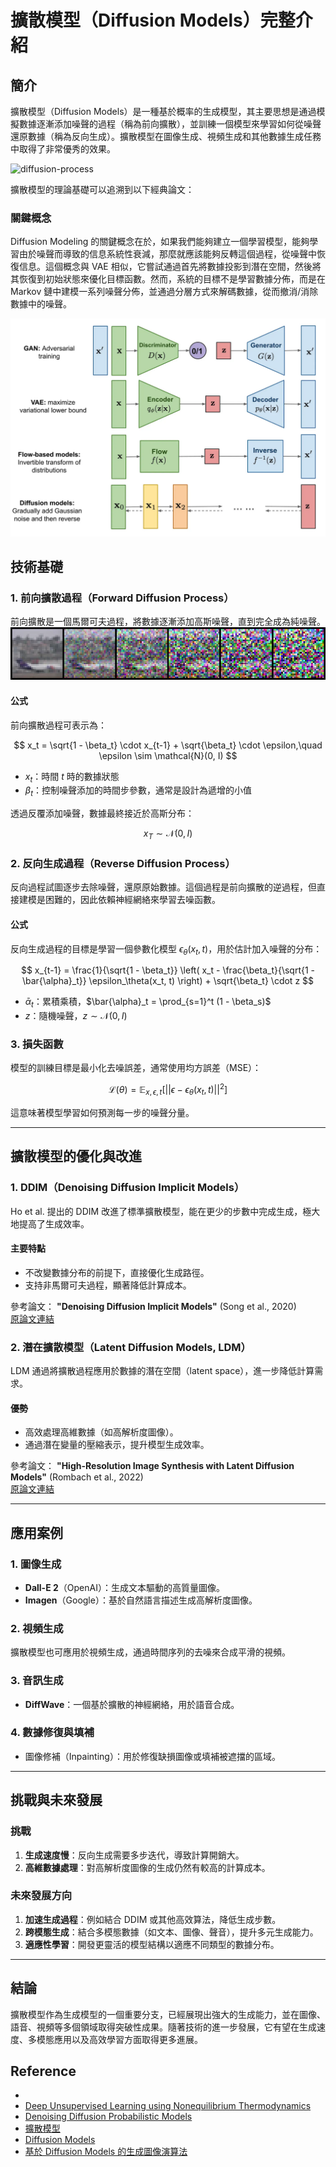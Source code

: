 # 擴散模型（Diffusion Models）完整介紹

## **簡介**

擴散模型（Diffusion Models）是一種基於概率的生成模型，其主要思想是通過模擬數據逐漸添加噪聲的過程（稱為前向擴散），並訓練一個模型來學習如何從噪聲還原數據（稱為反向生成）。擴散模型在圖像生成、視頻生成和其他數據生成任務中取得了非常優秀的效果。

![diffusion-process](./images/diffusion-process.gif)

擴散模型的理論基礎可以追溯到以下經典論文：

### **關鍵概念**

Diffusion Modeling 的關鍵概念在於，如果我們能夠建立一個學習模型，能夠學習由於噪聲而導致的信息系統性衰減，那麼就應該能夠反轉這個過程，從噪聲中恢復信息。這個概念與 VAE 相似，它嘗試通過首先將數據投影到潛在空間，然後將其恢復到初始狀態來優化目標函數。然而，系統的目標不是學習數據分佈，而是在 Markov 鏈中建模一系列噪聲分佈，並通過分層方式來解碼數據，從而撤消/消除數據中的噪聲。

![model-different](./images/diffusion-model-different.webp)

## **技術基礎**

### **1. 前向擴散過程（Forward Diffusion Process）**

前向擴散是一個馬爾可夫過程，將數據逐漸添加高斯噪聲，直到完全成為純噪聲。
![diffusion-forward-process）](./images/diffusion-forward.webp)

#### **公式**

前向擴散過程可表示為：

$$
x_t = \sqrt{1 - \beta_t} \cdot x_{t-1} + \sqrt{\beta_t} \cdot \epsilon,\quad \epsilon \sim \mathcal{N}(0, I)
$$

- $x_t$：時間 $t$ 時的數據狀態
- $\beta_t$：控制噪聲添加的時間步參數，通常是設計為遞增的小值

透過反覆添加噪聲，數據最終接近於高斯分布：

$$
x_T \sim \mathcal{N}(0, I)
$$

### **2. 反向生成過程（Reverse Diffusion Process）**

反向過程試圖逐步去除噪聲，還原原始數據。這個過程是前向擴散的逆過程，但直接建模是困難的，因此依賴神經網絡來學習去噪函數。

#### **公式**

反向生成過程的目標是學習一個參數化模型 $\epsilon_\theta(x_t, t)$，用於估計加入噪聲的分布：

$$
x_{t-1} = \frac{1}{\sqrt{1 - \beta_t}} \left( x_t - \frac{\beta_t}{\sqrt{1 - \bar{\alpha}_t}} \epsilon_\theta(x_t, t) \right) + \sqrt{\beta_t} \cdot z
$$

- $\bar{\alpha}_t$：累積乘積，$\bar{\alpha}_t = \prod_{s=1}^t (1 - \beta_s)$
- $z$：隨機噪聲，$z \sim \mathcal{N}(0, I)$

### **3. 損失函數**

模型的訓練目標是最小化去噪誤差，通常使用均方誤差（MSE）：

$$
\mathcal{L}(\theta) = \mathbb{E}_{x, \epsilon, t} \left[ ||\epsilon - \epsilon_\theta(x_t, t)||^2 \right]
$$

這意味著模型學習如何預測每一步的噪聲分量。

---

## **擴散模型的優化與改進**

### **1. DDIM（Denoising Diffusion Implicit Models）**

Ho et al. 提出的 DDIM 改進了標準擴散模型，能在更少的步數中完成生成，極大地提高了生成效率。

#### **主要特點**

- 不改變數據分布的前提下，直接優化生成路徑。
- 支持非馬爾可夫過程，顯著降低計算成本。

參考論文：
**"Denoising Diffusion Implicit Models"** (Song et al., 2020)  
[原論文連結](https://arxiv.org/abs/2010.02502)

### **2. 潛在擴散模型（Latent Diffusion Models, LDM）**

LDM 通過將擴散過程應用於數據的潛在空間（latent space），進一步降低計算需求。

#### **優勢**

- 高效處理高維數據（如高解析度圖像）。
- 通過潛在變量的壓縮表示，提升模型生成效率。

參考論文：
**"High-Resolution Image Synthesis with Latent Diffusion Models"** (Rombach et al., 2022)  
[原論文連結](https://arxiv.org/abs/2112.10752)

---

## **應用案例**

### **1. 圖像生成**

- **Dall-E 2**（OpenAI）：生成文本驅動的高質量圖像。
- **Imagen**（Google）：基於自然語言描述生成高解析度圖像。

### **2. 視頻生成**

擴散模型也可應用於視頻生成，通過時間序列的去噪來合成平滑的視頻。

### **3. 音訊生成**

- **DiffWave**：一個基於擴散的神經網絡，用於語音合成。

### **4. 數據修復與填補**

- 圖像修補（Inpainting）：用於修復缺損圖像或填補被遮擋的區域。

---

## **挑戰與未來發展**

### **挑戰**

1. **生成速度慢**：反向生成需要多步迭代，導致計算開銷大。
2. **高維數據處理**：對高解析度圖像的生成仍然有較高的計算成本。

### **未來發展方向**

1. **加速生成過程**：例如結合 DDIM 或其他高效算法，降低生成步數。
2. **跨模態生成**：結合多模態數據（如文本、圖像、聲音），提升多元生成能力。
3. **適應性學習**：開發更靈活的模型結構以適應不同類型的數據分布。

---

## **結論**

擴散模型作為生成模型的一個重要分支，已經展現出強大的生成能力，並在圖像、語音、視頻等多個領域取得突破性成果。隨著技術的進一步發展，它有望在生成速度、多模態應用以及高效學習方面取得更多進展。

## Reference

-
- [Deep Unsupervised Learning using Nonequilibrium Thermodynamics](https://arxiv.org/abs/1503.03585)
- [Denoising Diffusion Probabilistic Models](https://arxiv.org/abs/2006.11239)
- [擴散模型](https://zh.wikipedia.org/zh-tw/%E6%89%A9%E6%95%A3%E6%A8%A1%E5%9E%8B)
- [Diffusion Models](https://medium.com/image-processing-and-ml-note/diffusion-models-b4609ff05ae6)
- [基於 Diffusion Models 的生成圖像演算法](https://d246810g2000.medium.com/%E5%9F%BA%E6%96%BC-diffusion-models-%E7%9A%84%E7%94%9F%E6%88%90%E5%9C%96%E5%83%8F%E6%BC%94%E7%AE%97%E6%B3%95-984212710610)
